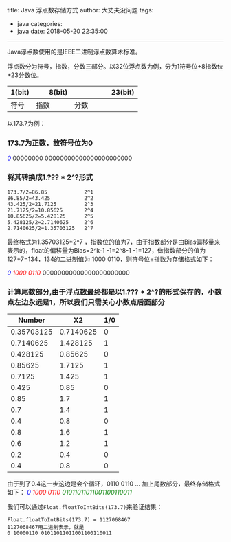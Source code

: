 title: Java 浮点数存储方式
author: 大丈夫没问题
tags:
  - java
categories:
  - java
date: 2018-05-20 22:35:00
---
Java浮点数使用的是IEEE二进制浮点数算术标准。

浮点数分为符号，指数，分数三部分。以32位浮点数为例，分为1符号位+8指数位+23分数位。


| 1(bit) |        8(bit) |                     23(bit) |
| --- | --- | --- |
|符号|指数|分数|


以173.7为例：

### 173.7为正数，故符号位为0
<span style="color:blue">*0*</span> 00000000 00000000000000000000000
    
### 将其转换成1.??? * 2^?形式

```
173.7/2=86.85            2^1
86.85/2=43.425           2^2
43.425/2=21.7125         2^3
21.7125/2=10.85625       2^4
10.85625/2=5.428125      2^5
5.428125/2=2.7140625     2^6
2.7140625/2=1.35703125   2^7
```
最终格式为1.35703125*2^7 ，指数位的值为7，由于指数部分是由Bias偏移量来表示的，float的偏移量为Bias=2^k-1 -1=2^8-1 -1=127，做指数部分的值为127+7=134，134的二进制值为 1000 0110，则符号位+指数为存储格式如下：

<span style="color:blue">*0*</span> <span style="color:red">*1000 0110*</span> 00000000000000000000000


### 计算尾数部分,由于浮点数最终都是以1.??? * 2^?的形式保存的，小数点左边永远是1，所以我们只需关心小数点后面部分

| Number | X2 | 1/0 |
| --- | --- | --- |
| 0.35703125 | 0.7140625 | 0 |
| 0.7140625 | 1.428125 | 1 |
| 0.428125 | 0.85625 | 0 |
| 0.85625 | 1.7125 | 1 |
| 0.7125 | 1.425 | 1 |
| 0.425 | 0.85 | 0 |
| 0.85 | 1.7 | 1 |
| 0.7 | 1.4 | 1 |
| 0.4 | 0.8 | 0 |
| 0.8 | 1.6 | 1 |
| 0.6 | 1.2 | 1 |
| 0.2 | 0.4 | 0 |
| 0.4 | 0.8 | 0 |
    
由于到了0.4这一步这边是会个循环，0110 0110 ...
加上尾数部分，最终存储格式如下：
    <span style="color:blue">*0*</span> <span style="color:red">*1000 0110*</span> <span style="color:green">*01011011011001100110011*</span>
   
我们可以通过``Float.floatToIntBits(173.7)``来验证结果：

```
Float.floatToIntBits(173.7) = 1127068467
1127068467用二进制表示，就是
0 10000110 01011011011001100110011
```